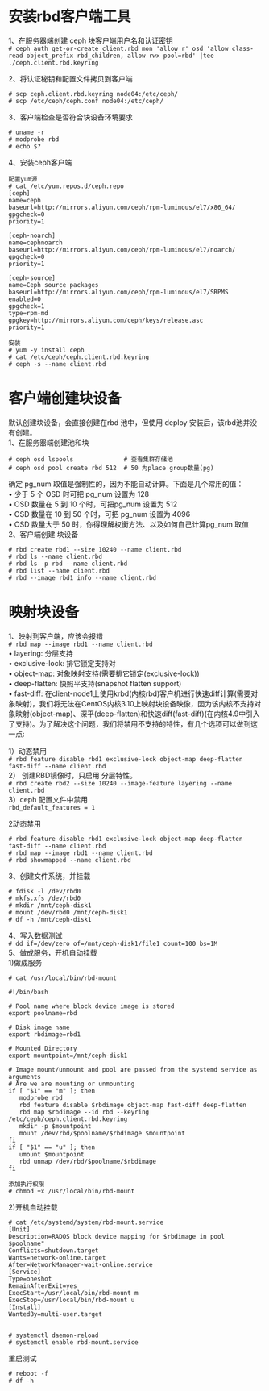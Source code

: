 安装rbd客户端工具
===============

1、在服务器端创建 ceph 块客户端用户名和认证密钥  
``` # ceph auth get-or-create client.rbd mon 'allow r' osd 'allow class-read object_prefix rbd_children, allow rwx pool=rbd' |tee ./ceph.client.rbd.keyring ```  

2、将认证秘钥和配置文件拷贝到客户端  
```
# scp ceph.client.rbd.keyring node04:/etc/ceph/
# scp /etc/ceph/ceph.conf node04:/etc/ceph/
```  
3、客户端检查是否符合块设备环境要求
```
# uname -r
# modprobe rbd
# echo $?
```  
4、安装ceph客户端
```
配置yum源
# cat /etc/yum.repos.d/ceph.repo 
[ceph]
name=ceph
baseurl=http://mirrors.aliyun.com/ceph/rpm-luminous/el7/x86_64/
gpgcheck=0
priority=1

[ceph-noarch]
name=cephnoarch
baseurl=http://mirrors.aliyun.com/ceph/rpm-luminous/el7/noarch/
gpgcheck=0
priority=1

[ceph-source]
name=Ceph source packages
baseurl=http://mirrors.aliyun.com/ceph/rpm-luminous/el7/SRPMS
enabled=0
gpgcheck=1
type=rpm-md
gpgkey=http://mirrors.aliyun.com/ceph/keys/release.asc
priority=1

安装
# yum -y install ceph
# cat /etc/ceph/ceph.client.rbd.keyring
# ceph -s --name client.rbd
```  


客户端创建块设备
===============

默认创建块设备，会直接创建在rbd 池中，但使用 deploy 安装后，该rbd池并没有创建。  
1、在服务器端创建池和块  
```
# ceph osd lspools              # 查看集群存储池
# ceph osd pool create rbd 512  # 50 为place group数量(pg)
```  
确定 pg_num 取值是强制性的，因为不能自动计算。下面是几个常用的值：  
• 少于 5 个 OSD 时可把 pg_num 设置为 128  
• OSD 数量在 5 到 10 个时，可把pg_num 设置为 512  
• OSD 数量在 10 到 50 个时，可把 pg_num 设置为 4096  
• OSD 数量大于 50 时，你得理解权衡方法、以及如何自己计算pg_num 取值  
2、客户端创建 块设备  
```
# rbd create rbd1 --size 10240 --name client.rbd
# rbd ls --name client.rbd
# rbd ls -p rbd --name client.rbd
# rbd list --name client.rbd
# rbd --image rbd1 info --name client.rbd
```  



映射块设备
==========

1、映射到客户端，应该会报错  
``` # rbd map --image rbd1 --name client.rbd ```  
• layering: 分层支持  
• exclusive-lock: 排它锁定支持对  
• object-map: 对象映射支持(需要排它锁定(exclusive-lock))  
• deep-flatten: 快照平支持(snapshot flatten support)  
• fast-diff: 在client-node1上使用krbd(内核rbd)客户机进行快速diff计算(需要对象映射)，我们将无法在CentOS内核3.10上映射块设备映像，因为该内核不支持对象映射(object-map)、深平(deep-flatten)和快速diff(fast-diff)(在内核4.9中引入了支持)。为了解决这个问题，我们将禁用不支持的特性，有几个选项可以做到这一点:  

1）动态禁用  
``` # rbd feature disable rbd1 exclusive-lock object-map deep-flatten fast-diff --name client.rbd ```  
2） 创建RBD镜像时，只启用 分层特性。  
``` # rbd create rbd2 --size 10240 --image-feature layering --name client.rbd ```  
3）ceph 配置文件中禁用  
``` rbd_default_features = 1 ```  

2动态禁用  
```
# rbd feature disable rbd1 exclusive-lock object-map deep-flatten fast-diff --name client.rbd
# rbd map --image rbd1 --name client.rbd
# rbd showmapped --name client.rbd
```  
3、创建文件系统，并挂载  
```
# fdisk -l /dev/rbd0
# mkfs.xfs /dev/rbd0
# mkdir /mnt/ceph-disk1
# mount /dev/rbd0 /mnt/ceph-disk1
# df -h /mnt/ceph-disk1
```  
4、写入数据测试  
``` # dd if=/dev/zero of=/mnt/ceph-disk1/file1 count=100 bs=1M ```  
5、做成服务，开机自动挂载  
1)做成服务  
```
# cat /usr/local/bin/rbd-mount

#!/bin/bash

# Pool name where block device image is stored
export poolname=rbd
 
# Disk image name
export rbdimage=rbd1
 
# Mounted Directory
export mountpoint=/mnt/ceph-disk1
 
# Image mount/unmount and pool are passed from the systemd service as arguments
# Are we are mounting or unmounting
if [ "$1" == "m" ]; then
   modprobe rbd
   rbd feature disable $rbdimage object-map fast-diff deep-flatten
   rbd map $rbdimage --id rbd --keyring /etc/ceph/ceph.client.rbd.keyring
   mkdir -p $mountpoint
   mount /dev/rbd/$poolname/$rbdimage $mountpoint
fi
if [ "$1" == "u" ]; then
   umount $mountpoint
   rbd unmap /dev/rbd/$poolname/$rbdimage
fi

添加执行权限
# chmod +x /usr/local/bin/rbd-mount
```  

2)开机自动挂载
```
# cat /etc/systemd/system/rbd-mount.service 
[Unit]
Description=RADOS block device mapping for $rbdimage in pool $poolname"
Conflicts=shutdown.target
Wants=network-online.target
After=NetworkManager-wait-online.service
[Service]
Type=oneshot
RemainAfterExit=yes
ExecStart=/usr/local/bin/rbd-mount m
ExecStop=/usr/local/bin/rbd-mount u
[Install]
WantedBy=multi-user.target


# systemctl daemon-reload
# systemctl enable rbd-mount.service
```  

重启测试  
```
# reboot -f
# df -h
```  

